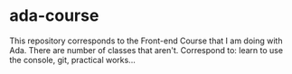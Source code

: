 # ada-course
This repository corresponds to the Front-end Course that I am doing with Ada.
There are number of classes that aren't. Correspond to: learn to use the console, git, practical works...
